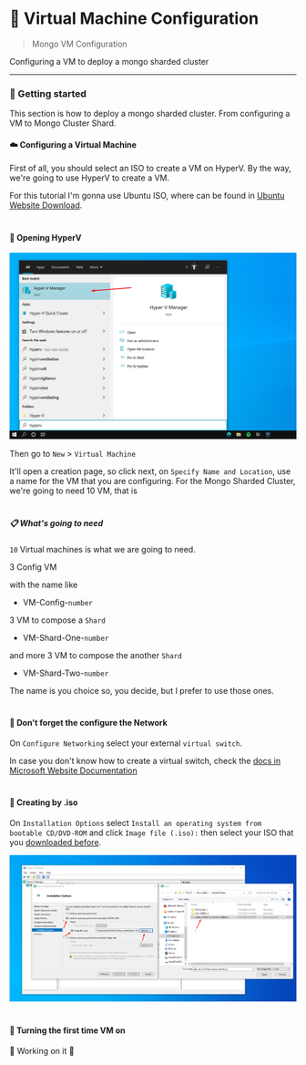 # 💫 Virtual Machine Configuration

> Mongo VM Configuration

<p>Configuring a VM to deploy a mongo sharded cluster</p>

---

### 🚀 Getting started

This section is how to deploy a mongo sharded cluster. From configuring a VM to Mongo Cluster Shard.

#### :cloud: Configuring a Virtual Machine

First of all, you should select an ISO to create a VM on HyperV. By the way, we're going to use HyperV to create a VM.

For this tutorial I'm gonna use Ubuntu ISO, where can be found in [Ubuntu Website Download](https://ubuntu.com/download/server).

# 

#### :open_file_folder: Opening HyperV

<p align="left">
  <img src="../.github/hyperv-opening.png" alt="Opening HyperV" width="725px">
</p>

Then go to `New` > `Virtual Machine`

It'll open a creation page, so click next, on `Specify Name and Location`, use a name for the VM that you are configuring. For the Mongo Sharded Cluster, we're going to need 10 VM, that is

# 

##### :clipboard: What's going to need

`10` Virtual machines is what we are going to need.

3 Config VM

with the name like

- VM-Config-`number`

3 VM to compose a `Shard`

- VM-Shard-One-`number`

and more 3 VM to compose the another `Shard`

- VM-Shard-Two-`number`


The name is you choice so, you decide, but I prefer to use those ones.

# 

#### :dart: Don't forget the configure the Network

On `Configure Networking` select your external `virtual switch`.

In case you don't know how to create a virtual switch, check the [docs in Microsoft Website Documentation](https://docs.microsoft.com/en-us/windows-server/virtualization/hyper-v/get-started/create-a-virtual-switch-for-hyper-v-virtual-machines) 

# 

#### :electric_plug: Creating by .iso

On `Installation Options` select `Install an operating system from bootable CD/DVD-ROM` and click `Image file (.iso):` then select your ISO that you [downloaded before](#cloud-configuring-a-virtual-machine).

<p align="left">
  <img src="../.github/creating_by_iso.png" alt="Creating VM by ISO" width="975px">
</p>

# 

#### :bookmark: Turning the first time VM on

🚧 Working on it 🚧
